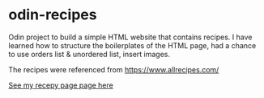 # odin-recipes

Odin project to build a simple HTML website that contains recipes.
I have learned how to structure the boilerplates of the HTML page,
had a chance to use orders list & unordered list,
insert images.

The recipes were referenced from https://www.allrecipes.com/


[See my recepy page page here](https://emilyphee.github.io/odin-recipes/)
